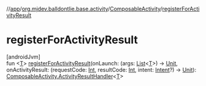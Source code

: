//[app](../../../index.md)/[org.mjdev.balldontlie.base.activity](../index.md)/[ComposableActivity](index.md)/[registerForActivityResult](register-for-activity-result.md)

# registerForActivityResult

[androidJvm]\
fun &lt;[T](register-for-activity-result.md)&gt; [registerForActivityResult](register-for-activity-result.md)(onLaunch: (args: [List](https://kotlinlang.org/api/latest/jvm/stdlib/kotlin.collections/-list/index.html)&lt;[T](register-for-activity-result.md)&gt;) -&gt; [Unit](https://kotlinlang.org/api/latest/jvm/stdlib/kotlin/-unit/index.html), onActivityResult: (requestCode: [Int](https://kotlinlang.org/api/latest/jvm/stdlib/kotlin/-int/index.html), resultCode: [Int](https://kotlinlang.org/api/latest/jvm/stdlib/kotlin/-int/index.html), intent: [Intent](https://developer.android.com/reference/kotlin/android/content/Intent.html)?) -&gt; [Unit](https://kotlinlang.org/api/latest/jvm/stdlib/kotlin/-unit/index.html)): [ComposableActivity.ActivityResultHandler](-activity-result-handler/index.md)&lt;[T](register-for-activity-result.md)&gt;
